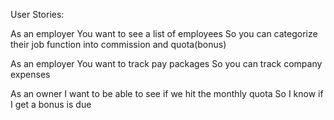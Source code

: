 User Stories:

As an employer
You want to see a list of employees
So you can categorize their job function into commission and quota(bonus)

As an employer
You want to track pay packages
So you can track company expenses

As an owner
I want to be able to see if we hit the monthly quota
So I know if I get a bonus is due





